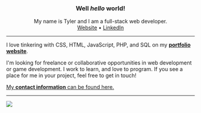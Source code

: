 <!--
**twit96/twit96** is a ✨ _special_ ✨ repository because its `README.md` (this file) appears on your GitHub profile.

Here are some ideas to get you started:

- 🔭 I’m currently working on ...
- 🌱 I’m currently learning ...
- 👯 I’m looking to collaborate on ...
- 🤔 I’m looking for help with ...
- 💬 Ask me about ...
- 📫 How to reach me: ...
- 😄 Pronouns: ...
- ⚡ Fun fact: ...
-->

<h3 align="center">Well <i>hello</i> world!</h3>
<p align="center">
  My name is Tyler and I am a full-stack web developer.<br />
  <a href="twit96.github.io/">Website</a>
   • 
  <a href="https://www.linkedin.com/in/tylerwittig/">LinkedIn</a>
</p>

<hr />

<p>
  I love tinkering with CSS, HTML, JavaScript, PHP, and SQL on my
  <a href="https://twit96.github.io/"><b>portfolio website</b></a>. 
</p>
<p>
  I'm looking for freelance or collaborative opportunities in web development or game development. I work to learn, and love to program. If you see a place for me in your project, feel free to get in touch! 
</p>
<a href="https://twit96.github.io/">My <b>contact information</b> can be found here.</a>

<hr />

<img src="https://github-readme-stats.vercel.app/api?username=twit96&count_private=true&include_all_commits=true&show_icons=true&title_color=ffffff&text_color=ffffff&icon_color=ffffff&bg_color=15,48acf0,6201ff&hide_border=true&border_radius=3px" />
